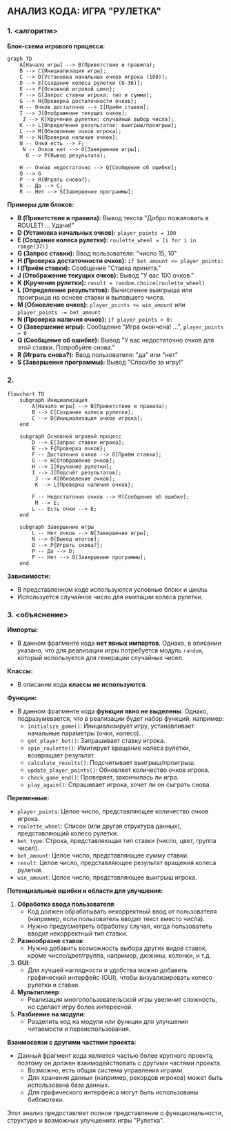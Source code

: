 ## АНАЛИЗ КОДА: ИГРА "РУЛЕТКА"

### 1. <алгоритм>

**Блок-схема игрового процесса:**

```mermaid
graph TD
    A[Начало игры] --> B(Приветствие и правила);
    B --> C{Инициализация игры};
    C --> D[Установка начальных очков игрока (100)];
    D --> E[Создание колеса рулетки (0-36)];
    E --> F{Основной игровой цикл};
    F --> G[Запрос ставки игрока: тип и сумма];
    G --> H{Проверка достаточности очков};
    H -- Очков достаточно --> I[Приём ставки];
    I --> J[Отображение текущих очков];
     J --> K[Кручение рулетки: случайный выбор числа];
    K --> L[Определение результатов: выигрыш/проигрыш];
    L --> M[Обновление очков игрока];
    M --> N{Проверка наличия очков};
    N -- Очки есть --> F;
     N -- Очков нет --> O[Завершение игры];
      O --> P(Вывод результата);

    H -- Очков недостаточно --> Q[Сообщение об ошибке];
    Q --> G
    P --> R{Играть снова?};
    R -- Да --> C;
    R -- Нет --> S[Завершение программы];
```

**Примеры для блоков:**

*   **B (Приветствие и правила):** Вывод текста "Добро пожаловать в ROULET! ... Удачи!"
*   **D (Установка начальных очков):** `player_points = 100`
*   **E (Создание колеса рулетки):** `roulette_wheel = [i for i in range(37)]`
*   **G (Запрос ставки):** Ввод пользователя: "число 15, 10"
*   **H (Проверка достаточности очков):** `if bet_amount <= player_points:`
*   **I (Приём ставки):** Сообщение "Ставка принята."
*    **J (Отображение текущих очков):** Вывод "У вас 100 очков."
*    **K (Кручение рулетки):** `result = random.choice(roulette_wheel)`
*    **L (Определение результатов):** Вычисление выигрыша или проигрыша на основе ставки и выпавшего числа.
*    **M (Обновление очков):** `player_points += win_amount` или `player_points -= bet_amount`
*    **N (Проверка наличия очков):** `if player_points > 0:`
*    **O (Завершение игры):** Сообщение "Игра окончена! ...", `player_points = 0`
*    **Q (Сообщение об ошибке):** Вывод "У вас недостаточно очков для этой ставки. Попробуйте снова."
*    **R (Играть снова?):** Ввод пользователя: "да" или "нет"
*   **S (Завершение программы):** Вывод "Спасибо за игру!"

### 2. <mermaid>

```mermaid
flowchart TD
    subgraph Инициализация
        A[Начало игры] --> B(Приветствие и правила);
        B --> C[Создание колеса рулетки];
        C --> D[Инициализация очков игрока];
    end

    subgraph Основной игровой процесс
        D --> E[Запрос ставки игрока];
        E --> F{Проверка очков};
        F -- Достаточно очков --> G[Приём ставки];
        G --> H[Отображение очков];
        H --> I[Кручение рулетки];
        I --> J[Подсчёт результатов];
         J --> K[Обновление очков];
         K --> L{Проверка наличия очков};

        F -- Недостаточно очков --> M[Сообщение об ошибке];
         M --> E;
        L -- Есть очки --> E;
    end

    subgraph Завершение игры
        L -- Нет очков --> N[Завершение игры];
        N --> O[Вывод итогов];
        O --> P{Играть снова?};
        P -- Да --> D;
        P -- Нет --> Q[Завершение программы];
    end
```

**Зависимости:**

*   В представленном коде используются условные блоки и циклы.
*   Используется случайное число для имитации колеса рулетки.

### 3. <объяснение>

**Импорты:**

*   В данном фрагменте кода **нет явных импортов**. Однако, в описании указано, что для реализации игры потребуется модуль `random`, который используется для генерации случайных чисел.

**Классы:**

*   В описании кода **классы не используются**.

**Функции:**

*   В данном фрагменте кода **функции явно не выделены**. Однако, подразумевается, что в реализации будет набор функций, например:
    *   `initialize_game()`: Инициализирует игру, устанавливает начальные параметры (очки, колесо).
    *   `get_player_bet()`: Запрашивает ставку игрока.
    *   `spin_roulette()`: Имитирует вращение колеса рулетки, возвращает результат.
    *   `calculate_results()`: Подсчитывает выигрыш/проигрыш.
    *   `update_player_points()`: Обновляет количество очков игрока.
    *   `check_game_end()`: Проверяет, закончилась ли игра.
    *   `play_again()`: Спрашивает игрока, хочет ли он сыграть снова.

**Переменные:**

*   `player_points`: Целое число, представляющее количество очков игрока.
*   `roulette_wheel`: Список (или другая структура данных), представляющий колесо рулетки.
*   `bet_type`: Строка, представляющая тип ставки (число, цвет, группа чисел).
*   `bet_amount`: Целое число, представляющее сумму ставки.
*   `result`: Целое число, представляющее результат вращения колеса рулетки.
*   `win_amount`: Целое число, представляющее выигрыш игрока.

**Потенциальные ошибки и области для улучшения:**

1.  **Обработка ввода пользователя**:
    *   Код должен обрабатывать некорректный ввод от пользователя (например, если пользователь вводит текст вместо числа).
    *   Нужно предусмотреть обработку случая, когда пользователь вводит некорректный тип ставки.
2.  **Разнообразие ставок**:
    *   Нужно добавить возможность выбора других видов ставок, кроме число/цвет/группа, например, дюжины, колонки, и т.д.
3.  **GUI**:
    *   Для лучшей наглядности и удобства можно добавить графический интерфейс (GUI), чтобы визуализировать колесо рулетки и ставки.
4.  **Мультиплеер**:
    *   Реализация многопользовательской игры увеличит сложность, но сделает игру более интересной.
5.  **Разбиение на модули**:
    *   Разделить код на модули или функции для улучшения читаемости и переиспользования.

**Взаимосвязи с другими частями проекта:**

*   Данный фрагмент кода является частью более крупного проекта, поэтому он должен взаимодействовать с другими частями проекта.
    *   Возможно, есть общая система управления играми.
    *   Для хранения данных (например, рекордов игроков) может быть использована база данных.
    *   Для графического интерфейса могут быть использованы библиотеки.

Этот анализ предоставляет полное представление о функциональности, структуре и возможных улучшениях игры "Рулетка".